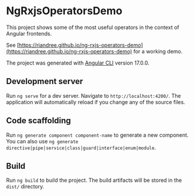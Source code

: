 # NgRxjsOperatorsDemo

This project shows some of the most useful operators in the context of Angular frontends.

See [https://riandree.github.io/ng-rxjs-operators-demo](https://riandree.github.io/ng-rxjs-operators-demo) for a working demo.

The project was generated with [Angular CLI](https://github.com/angular/angular-cli) version 17.0.0.

## Development server

Run `ng serve` for a dev server. Navigate to `http://localhost:4200/`. The application will automatically reload if you change any of the source files.

## Code scaffolding

Run `ng generate component component-name` to generate a new component. You can also use `ng generate directive|pipe|service|class|guard|interface|enum|module`.

## Build

Run `ng build` to build the project. The build artifacts will be stored in the `dist/` directory.

